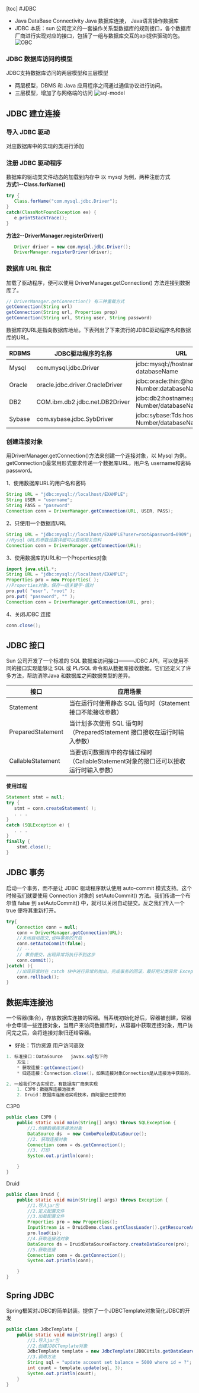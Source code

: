 [toc]
#JDBC 
- Java DataBase Connectivity Java 数据库连接， Java语言操作数据库
- JDBC 本质：sun 公司定义的一套操作关系型数据库的规则接口，各个数据库厂商进行实现对应的接口，包括了一组与数据库交互的api提供驱动的包。
![OBC](./img/sql/sql-jdbc.png)

### JDBC 数据库访问的模型
JDBC支持数据库访问的两层模型和三层模型
- 两层模型，DBMS 和 Java 应用程序之间通过通信协议进行访问。
- 三层模型，增加了与网络端的访问
![sql-model](./img/sql/sql-model.png)

## JDBC 建立连接

### 导入 JDBC 驱动<br>
对应数据库中的实现的类进行添加<br>

### 注册 JDBC 驱动程序<br>
数据库的驱动类文件动态的加载到内存中
以 mysql 为例，两种注册方式  
**方式1--Class.forName()**
```Java
try {
   Class.forName("com.mysql.jdbc.Driver");
}
catch(ClassNotFoundException ex) {
   e.printStackTrace();
}
```
**方法2--DriverManager.registerDriver()**
```Java
   Driver driver = new com.mysql.jdbc.Driver();
   DriverManager.registerDriver(driver);
```
### 数据库 URL 指定<br>
加载了驱动程序，便可以使用 DriverManager.getConnection() 方法连接到数据库了。
```Java
// DriverManager.getConnection() 有三种重载方式
getConnection(String url)
getConnection(String url, Properties prop)
getConnection(String url, String user, String password)
```

数据库的URL是指向数据库地址。下表列出了下来流行的JDBC驱动程序名和数据库的URL。  

|RDBMS|	JDBC驱动程序的名称|	URL |
|--- | --- | ---| 
|Mysql|	com.mysql.jdbc.Driver|	jdbc:mysql://hostname/ databaseName|
|Oracle	|oracle.jdbc.driver.OracleDriver|	jdbc:oracle:thin:@hostname:port Number:databaseName|
|DB2|	COM.ibm.db2.jdbc.net.DB2Driver|	jdbc:db2:hostname:port Number/databaseName|
|Sybase	|com.sybase.jdbc.SybDriver	|jdbc:sybase:Tds:hostname: port Number/databaseName|
### 创建连接对象<br>
用DriverManager.getConnection()方法来创建一个连接对象，以 Mysql 为例。getConnection()最常用形式要求传递一个数据库URL，用户名 username和密码 password。

1、使用数据库URL的用户名和密码

```java
String URL = "jdbc:mysql://localhost/EXAMPLE";
String USER = "username";
String PASS = "password"
Connection conn = DriverManager.getConnection(URL, USER, PASS);
```

2、只使用一个数据库URL
```java
String URL = "jdbc:mysql://localhost/EXAMPLE?user=root&password=0909";
//Mysql URL的参数设置详细可以查阅相关资料
Connection conn = DriverManager.getConnection(URL);
```
3、使用数据库的URL和一个Properties对象
```java
import java.util.*;
String URL = "jdbc:mysql://localhost/EXAMPLE";
Properties pro = new Properties( );
//Properties对象，保存一组关键字-值对
pro.put( "user", "root" );
pro.put( "password", "" );
Connection conn = DriverManager.getConnection(URL, pro);
```
4、关闭JDBC 连接

```java
conn.close();
```

## JDBC 接口
Sun 公司开发了一个标准的 SQL 数据库访问接口———JDBC API，可以使用不同的接口实现能够让 SQL 或 PL/SQL 命令和从数据库接收数据。它们还定义了许多方法，帮助消除Java 和数据库之间数据类型的差异。

|接口|	应用场景|
|---| ---|
|Statement|	当在运行时使用静态 SQL 语句时（Statement接口不能接收参数）|
|PreparedStatement|	当计划多次使用 SQL 语句时（PreparedStatement 接口接收在运行时输入参数）|
|CallableStatement	|当要访问数据库中的存储过程时（CallableStatement对象的接口还可以接收运行时输入参数）|
**使用过程**
```java
Statement stmt = null;
try {
   stmt = conn.createStatement( );
   . . .
}
catch (SQLException e) {
   . . .
}
finally {
    stmt.close();
}

```

## JDBC 事务
启动一个事务，而不是让 JDBC 驱动程序默认使用 auto-commit 模式支持。这个时候我们就要使用 Connection 对象的 setAutoCommit() 方法。我们传递一个布尔值 false 到 setAutoCommit() 中，就可以关闭自动提交。反之我们传入一个 true 便将其重新打开。
```java
try{
    Connection conn = null;
    conn = DriverManager.getConnection(URL);
    //关闭自动提交,也叫事务的开启
    conn.setAutoCommit(false); 
    // ···
    // 事务提交，出现异常将执行不到这步
    conn.commit();
}catch( ){
    //出现异常时在 catch 块中进行异常的抛出，完成事务的回滚，最好用父类异常 Exception
    conn.rollback(); 
}
```


## 数据库连接池
一个容器(集合)，存放数据库连接的容器。当系统初始化好后，容器被创建，容器中会申请一些连接对象，当用户来访问数据库时，从容器中获取连接对象，用户访问完之后，会将连接对象归还给容器。
- 好处：节约资源 用户访问高效
```java
1. 标准接口：DataSource   javax.sql包下的
    方法：
    * 获取连接：getConnection()
    * 归还连接：Connection.close()。如果连接对象Connection是从连接池中获取的，那么调用Connection.close()方法，则不会再关闭连接了。而是归还连接.

2. 一般我们不去实现它，有数据库厂商来实现
    1. C3P0：数据库连接池技术
    2. Druid：数据库连接池实现技术，由阿里巴巴提供的
```
C3P0
```java
public class C3P0 {
    public static void main(String[] args) throws SQLException {
        //1.创建数据库连接池对象
        DataSource ds  = new ComboPooledDataSource();
        //2. 获取连接对象
        Connection conn = ds.getConnection();
        //3. 打印
        System.out.println(conn);

    }
}
```
Druid
```java
public class Druid {
    public static void main(String[] args) throws Exception {
        //1.导入jar包
        //2.定义配置文件
        //3.加载配置文件
        Properties pro = new Properties();
        InputStream is = DruidDemo.class.getClassLoader().getResourceAsStream("druid.properties");
        pro.load(is);
        //4.获取连接池对象
        DataSource ds = DruidDataSourceFactory.createDataSource(pro);
        //5.获取连接
        Connection conn = ds.getConnection();
        System.out.println(conn);

    }
}
```


## Spring JDBC
Spring框架对JDBC的简单封装。提供了一个JDBCTemplate对象简化JDBC的开发
```java
public class JdbcTemplate {
    public static void main(String[] args) {
        //1.导入jar包
        //2.创建JDBCTemplate对象
        JdbcTemplate template = new JdbcTemplate(JDBCUtils.getDataSource());
        //3.调用方法
        String sql = "update account set balance = 5000 where id = ?";
        int count = template.update(sql, 3);
        System.out.println(count);
    }
}
```